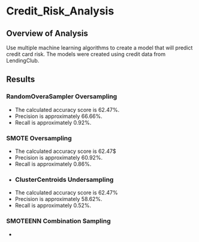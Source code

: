 # Credit_Risk_Analysis
## Overview of Analysis
Use multiple machine learning algorithms to create a model that will predict credit card risk. The models were created using credit data from LendingClub.
## Results
### RandomOveraSampler Oversampling
- The calculated accuracy score is 62.47%.
- Precision is approximately 66.66%.
- Recall is approximately 0.92%.
### SMOTE Oversampling
- The calculated accuracy score is 62.47$
- Precision is approximately 60.92%.
- Recall is approximately 0.86%.
- ### ClusterCentroids Undersampling
- The calculated accuracy score is 62.47%
- Precision is approximately 58.62%.
- Recall is approximately 0.52%.
### SMOTEENN Combination Sampling
- 
